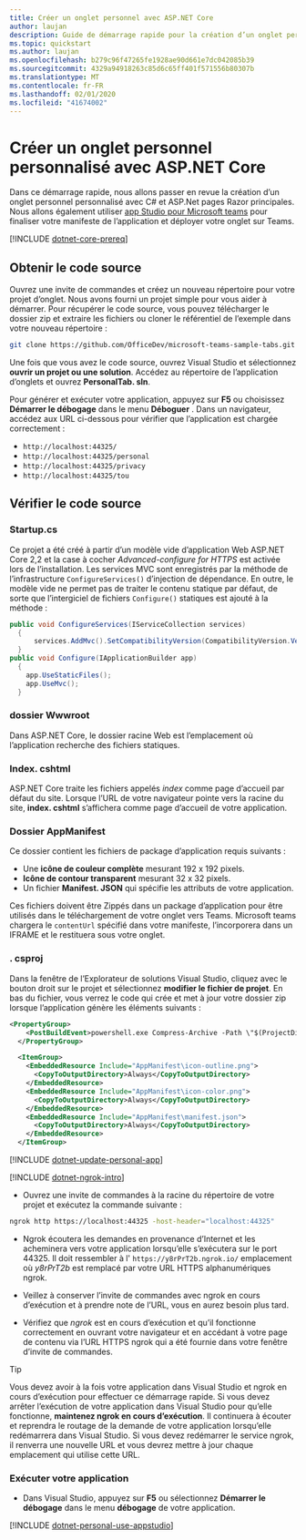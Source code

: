 ```yaml
---
title: Créer un onglet personnel avec ASP.NET Core
author: laujan
description: Guide de démarrage rapide pour la création d’un onglet personnel personnalisé avec ASP.NET Core.
ms.topic: quickstart
ms.author: laujan
ms.openlocfilehash: b279c96f47265fe1928ae90d661e7dc042085b39
ms.sourcegitcommit: 4329a94918263c85d6c65ff401f571556b80307b
ms.translationtype: MT
ms.contentlocale: fr-FR
ms.lasthandoff: 02/01/2020
ms.locfileid: "41674002"
---
```

# <a name="create-a-custom-personal-tab-with-aspnet-core"></a>Créer un onglet personnel personnalisé avec ASP.NET Core

Dans ce démarrage rapide, nous allons passer en revue la création d’un onglet personnel personnalisé avec C# et ASP.Net pages Razor principales. Nous allons également utiliser [app Studio pour Microsoft teams](~/concepts/build-and-test/app-studio-overview.md) pour finaliser votre manifeste de l’application et déployer votre onglet sur Teams.

[!INCLUDE [dotnet-core-prereq](~/includes/tabs/dotnet-core-prereq.md)]

## <a name="get-the-source-code"></a>Obtenir le code source

Ouvrez une invite de commandes et créez un nouveau répertoire pour votre projet d’onglet. Nous avons fourni un projet simple pour vous aider à démarrer. Pour récupérer le code source, vous pouvez télécharger le dossier zip et extraire les fichiers ou cloner le référentiel de l’exemple dans votre nouveau répertoire :

```bash
git clone https://github.com/OfficeDev/microsoft-teams-sample-tabs.git
```

Une fois que vous avez le code source, ouvrez Visual Studio et sélectionnez **ouvrir un projet ou une solution**. Accédez au répertoire de l’application d’onglets et ouvrez **PersonalTab. sln**.

Pour générer et exécuter votre application, appuyez sur **F5** ou choisissez **Démarrer le débogage** dans le menu **Déboguer** . Dans un navigateur, accédez aux URL ci-dessous pour vérifier que l’application est chargée correctement :

- `http://localhost:44325/`
- `http://localhost:44325/personal`
- `http://localhost:44325/privacy`
- `http://localhost:44325/tou`

## <a name="review-the-source-code"></a>Vérifier le code source

### <a name="startupcs"></a>Startup.cs

Ce projet a été créé à partir d’un modèle vide d’application Web ASP.NET Core 2,2 et la case à cocher *Advanced-configure for HTTPS* est activée lors de l’installation. Les services MVC sont enregistrés par la méthode de l’infrastructure `ConfigureServices()` d’injection de dépendance. En outre, le modèle vide ne permet pas de traiter le contenu statique par défaut, de sorte que l’intergiciel de fichiers `Configure()` statiques est ajouté à la méthode :

```csharp
public void ConfigureServices(IServiceCollection services)
  {
      services.AddMvc().SetCompatibilityVersion(CompatibilityVersion.Version_2_2);
  }
public void Configure(IApplicationBuilder app)
  {
    app.UseStaticFiles();
    app.UseMvc();
  }
```

### <a name="wwwroot-folder"></a>dossier Wwwroot

Dans ASP.NET Core, le dossier racine Web est l’emplacement où l’application recherche des fichiers statiques.

### <a name="indexcshtml"></a>Index. cshtml

ASP.NET Core traite les fichiers appelés *index* comme page d’accueil par défaut du site. Lorsque l’URL de votre navigateur pointe vers la racine du site, **index. cshtml** s’affichera comme page d’accueil de votre application.

### <a name="appmanifest-folder"></a>Dossier AppManifest

Ce dossier contient les fichiers de package d’application requis suivants :

- Une **icône de couleur complète** mesurant 192 x 192 pixels.
- **Icône de contour transparent** mesurant 32 x 32 pixels.
- Un fichier **Manifest. JSON** qui spécifie les attributs de votre application.

Ces fichiers doivent être Zippés dans un package d’application pour être utilisés dans le téléchargement de votre onglet vers Teams. Microsoft teams chargera le `contentUrl` spécifié dans votre manifeste, l’incorporera dans un IFRAME et le restituera sous votre onglet.

### <a name="csproj"></a>. csproj

Dans la fenêtre de l’Explorateur de solutions Visual Studio, cliquez avec le bouton droit sur le projet et sélectionnez **modifier le fichier de projet**. En bas du fichier, vous verrez le code qui crée et met à jour votre dossier zip lorsque l’application génère les éléments suivants :

```xml
<PropertyGroup>
    <PostBuildEvent>powershell.exe Compress-Archive -Path \"$(ProjectDir)AppManifest\*\" -DestinationPath \"$(TargetDir)tab.zip\" -Force</PostBuildEvent>
  </PropertyGroup>

  <ItemGroup>
    <EmbeddedResource Include="AppManifest\icon-outline.png">
      <CopyToOutputDirectory>Always</CopyToOutputDirectory>
    </EmbeddedResource>
    <EmbeddedResource Include="AppManifest\icon-color.png">
      <CopyToOutputDirectory>Always</CopyToOutputDirectory>
    </EmbeddedResource>
    <EmbeddedResource Include="AppManifest\manifest.json">
      <CopyToOutputDirectory>Always</CopyToOutputDirectory>
    </EmbeddedResource>
  </ItemGroup>
```

[!INCLUDE  [dotnet-update-personal-app](~/includes/tabs/dotnet-update-personal-app.md)]

[!INCLUDE [dotnet-ngrok-intro](~/includes/tabs/dotnet-ngrok-intro.md)]

- Ouvrez une invite de commandes à la racine du répertoire de votre projet et exécutez la commande suivante :

```bash
ngrok http https://localhost:44325 -host-header="localhost:44325"
```

- Ngrok écoutera les demandes en provenance d’Internet et les acheminera vers votre application lorsqu’elle s’exécutera sur le port 44325.  Il doit ressembler à l' `https://y8rPrT2b.ngrok.io/` emplacement où *y8rPrT2b* est remplacé par votre URL HTTPS alphanumériques ngrok.

- Veillez à conserver l’invite de commandes avec ngrok en cours d’exécution et à prendre note de l’URL, vous en aurez besoin plus tard.

- Vérifiez que *ngrok* est en cours d’exécution et qu’il fonctionne correctement en ouvrant votre navigateur et en accédant à votre page de contenu via l’URL HTTPS ngrok qui a été fournie dans votre fenêtre d’invite de commandes.

>[!TIP]
>Vous devez avoir à la fois votre application dans Visual Studio et ngrok en cours d’exécution pour effectuer ce démarrage rapide. Si vous devez arrêter l’exécution de votre application dans Visual Studio pour qu’elle fonctionne, **maintenez ngrok en cours d’exécution**. Il continuera à écouter et reprendra le routage de la demande de votre application lorsqu’elle redémarrera dans Visual Studio. Si vous devez redémarrer le service ngrok, il renverra une nouvelle URL et vous devrez mettre à jour chaque emplacement qui utilise cette URL.

### <a name="run-your-application"></a>Exécuter votre application

- Dans Visual Studio, appuyez sur **F5** ou sélectionnez **Démarrer le débogage** dans le menu **débogage** de votre application.

[!INCLUDE [dotnet-personal-use-appstudio](~/includes/tabs/dotnet-personal-use-appstudio.md)]
